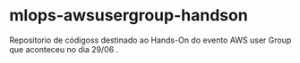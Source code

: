 # mlops-awsusergroup-handson 

Repositorio de códigoss destinado ao Hands-On do evento AWS user Group que aconteceu no dia 29/06 .

